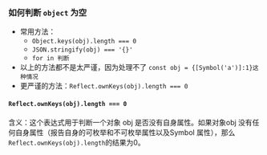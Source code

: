 ### 如何判断 `object` 为空

- 常用方法：
    - `Object.keys(obj).length === 0`
    - `JSON.stringify(obj) === '{}'`
    - `for in 判断`
- 以上的方法都不是太严谨，因为处理不了 `const obj = {[Symbol('a')]:1}这种情况`
- 更严谨的方法：`Reflect.ownKeys(obj).length === 0`



#### `Reflect.ownKeys(obj).length === 0`

含义：这个表达式用于判断一个对象 obj 是否没有自身属性。如果对象obj 没有任何自身属性（报告自身的可枚举和不可枚举属性以及Symbol 属性），那么`Reflect.ownKeys(obj).length`的结果为0。
